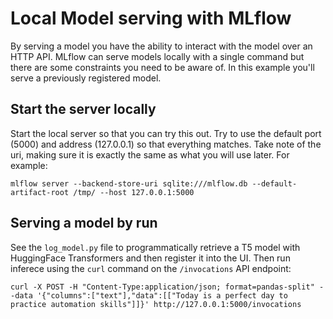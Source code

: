 # Local Model serving with MLflow

By serving a model you have the ability to interact with the model over an HTTP API. MLflow can serve models locally with a single command but there are some constraints you need to be aware of. In this example you'll serve a previously registered model.

## Start the server locally

Start the local server so that you can try this out. Try to use the default port (5000) and address (127.0.0.1) so that everything matches. Take note of the uri, making sure it is exactly the same as what you will use later. For example:

```
mlflow server --backend-store-uri sqlite:///mlflow.db --default-artifact-root /tmp/ --host 127.0.0.1:5000
```


## Serving a model by run

See the `log_model.py` file to programmatically retrieve a T5 model with HuggingFace Transformers and then register it into the UI. Then run inferece using the `curl` command on the `/invocations` API endpoint:

```
curl -X POST -H "Content-Type:application/json; format=pandas-split" --data '{"columns":["text"],"data":[["Today is a perfect day to practice automation skills"]]}' http://127.0.0.1:5000/invocations
```
